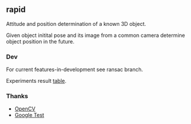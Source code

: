 ## rapid

Attitude and position determination of a known 3D object.

Given object initital pose and its image from a common camera determine object position in the future.

### Dev
For current features-in-development see ransac branch.

Experiments result [table](https://docs.google.com/spreadsheet/ccc?key=0AlXe-VyeEGr5dEItMjhVY0dRd09qcWdld3ZVZlpwMXc&usp=sharing).

### Thanks
 * [OpenCV](https://github.com/Itseez/opencv)
 * [Google Test](https://code.google.com/p/googletest/)
